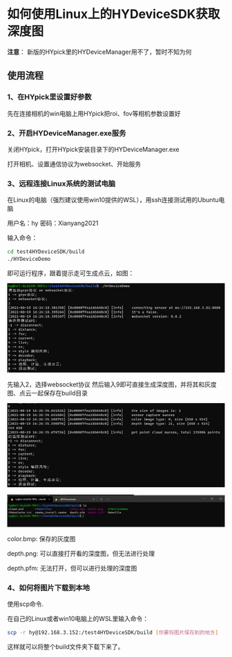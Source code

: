 # 如何使用Linux上的HYDeviceSDK获取深度图

**注意**：
新版的HYpick里的HYDeviceManager用不了，暂时不知为何

## 使用流程

### 1、在HYpick里设置好参数

先在连接相机的win电脑上用HYpick把roi、fov等相机参数设置好

### 2、开启HYDeviceManager.exe服务

关闭HYpick，打开HYpick安装目录下的HYDeviceManager.exe

打开相机、设置通信协议为websocket、开始服务

### 3、远程连接Linux系统的测试电脑

在Linux的电脑（强烈建议使用win10提供的WSL），用ssh连接测试用的Ubuntu电脑

用户名：hy
密码：Xianyang2021

输入命令：
```bash
cd test4HYDeviceSDK/build
./HYDeviceDemo
```

即可运行程序，跟着提示走可生成点云，如图：

![](asset/162436.png)

先输入2，选择websocket协议
然后输入9即可直接生成深度图，并将其和灰度图、点云一起保存在build目录

![](asset/162649.png)

![](asset/162919.png)

color.bmp:
保存的灰度图

depth.png:
可以直接打开看的深度图，但无法进行处理

depth.pfm:
无法打开，但可以进行处理的深度图

### 4、如何将图片下载到本地

使用scp命令.

在自己的Linux或者win10电脑上的WSL里输入命令：

```bash
scp -r hy@192.168.3.152:/test4HYDeviceSDK/build [你要将图片保存到的地方]
```

这样就可以将整个build文件夹下载下来了。
